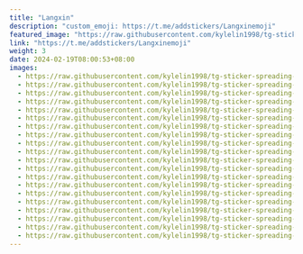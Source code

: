 ```yaml
---
title: "Langxin"
description: "custom_emoji: https://t.me/addstickers/Langxinemoji"
featured_image: "https://raw.githubusercontent.com/kylelin1998/tg-sticker-spreading-worldwide-images/main/img/89c180f4-5b82-458b-9e39-b75add04820f.jpg"
link: "https://t.me/addstickers/Langxinemoji"
weight: 3
date: 2024-02-19T08:00:53+08:00
images:
  - https://raw.githubusercontent.com/kylelin1998/tg-sticker-spreading-worldwide-images/main/img/89c180f4-5b82-458b-9e39-b75add04820f.jpg
  - https://raw.githubusercontent.com/kylelin1998/tg-sticker-spreading-worldwide-images/main/img/1562b411-7f1e-4164-bc50-0a2f71132ba8.jpg
  - https://raw.githubusercontent.com/kylelin1998/tg-sticker-spreading-worldwide-images/main/img/d96dd73e-74d2-4fc7-811a-743cd18c4e90.jpg
  - https://raw.githubusercontent.com/kylelin1998/tg-sticker-spreading-worldwide-images/main/img/345f20cc-5b8c-48b6-bf01-afcf3f5b1b45.jpg
  - https://raw.githubusercontent.com/kylelin1998/tg-sticker-spreading-worldwide-images/main/img/afb41061-0c4f-4543-bde4-e48d3f0f722f.jpg
  - https://raw.githubusercontent.com/kylelin1998/tg-sticker-spreading-worldwide-images/main/img/a4ddbb10-88a4-4ca4-8a0d-7eca833bf576.jpg
  - https://raw.githubusercontent.com/kylelin1998/tg-sticker-spreading-worldwide-images/main/img/a1145a7e-08b2-4acd-9906-fe34622894df.jpg
  - https://raw.githubusercontent.com/kylelin1998/tg-sticker-spreading-worldwide-images/main/img/b8819dc6-4a01-4e3a-a5e8-0314772769ac.jpg
  - https://raw.githubusercontent.com/kylelin1998/tg-sticker-spreading-worldwide-images/main/img/79ad6f8e-34ef-4b3c-bbe9-e88372e1bcbb.jpg
  - https://raw.githubusercontent.com/kylelin1998/tg-sticker-spreading-worldwide-images/main/img/1b473d4f-f06a-486f-be9d-a0eb98352e46.jpg
  - https://raw.githubusercontent.com/kylelin1998/tg-sticker-spreading-worldwide-images/main/img/56fd623b-3bef-4fa4-b7e7-dbf6df54a963.jpg
  - https://raw.githubusercontent.com/kylelin1998/tg-sticker-spreading-worldwide-images/main/img/1f0547ad-9a1b-4694-bd80-ae8d9806da16.jpg
  - https://raw.githubusercontent.com/kylelin1998/tg-sticker-spreading-worldwide-images/main/img/5bb71836-9f41-405c-b833-e9b2a10ac4c1.jpg
  - https://raw.githubusercontent.com/kylelin1998/tg-sticker-spreading-worldwide-images/main/img/5315086a-b2b6-4f4d-8c94-3e83cdbd7ade.jpg
  - https://raw.githubusercontent.com/kylelin1998/tg-sticker-spreading-worldwide-images/main/img/fada528a-816e-4abb-afdf-d653608106f8.jpg
  - https://raw.githubusercontent.com/kylelin1998/tg-sticker-spreading-worldwide-images/main/img/7fa59174-2619-4b90-97e3-4d9e6be17483.jpg
  - https://raw.githubusercontent.com/kylelin1998/tg-sticker-spreading-worldwide-images/main/img/8d77151f-54e6-4ad4-a368-fbfd2929cb80.jpg
  - https://raw.githubusercontent.com/kylelin1998/tg-sticker-spreading-worldwide-images/main/img/8aeb81ca-d957-4efb-9f74-91dadf1b117b.jpg
  - https://raw.githubusercontent.com/kylelin1998/tg-sticker-spreading-worldwide-images/main/img/4acf8ccb-53fa-4100-87e3-60d2dc72caa4.jpg
  - https://raw.githubusercontent.com/kylelin1998/tg-sticker-spreading-worldwide-images/main/img/4f40cfd2-1c4a-4ca8-9939-bd67dd44bc5b.jpg
---
```

